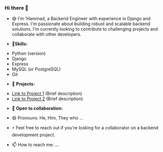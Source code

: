 ### Hi there 👋
- 😄 I'm 'Hammad, a Backend Engineer with experience in Django and Express. I'm passionate about building robust and scalable backend solutions. I'm currently looking to contribute to challenging projects and collaborate with other developers.

- 🔭**Skills:**

* Python (version)
* Django
* Express
* MySQL (or PostgreSQL)
* Git

- 🌱 **Projects:**

* [Link to Project 1](link) (Brief description)
* [Link to Project 2](link) (Brief description)

- 👯 **Open to collaboration:**
- 😄 Pronouns: He, Him, They who ...
- ⚡ Feel free to reach out if you're looking for a collaborator on a backend development project.

- 📫 How to reach me: ...

